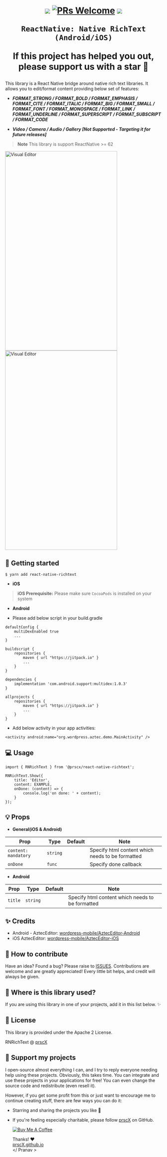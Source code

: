 <h1 align="center">

<p align="center">
  <a href="https://www.npmjs.com/package/@prscx/react-native-richtext"><img src="http://img.shields.io/npm/v/@prscx/react-native-richtext.svg?style=flat" /></a>
  <a href="https://github.com/prscX/react-native-richtext/pulls"><img alt="PRs Welcome" src="https://img.shields.io/badge/PRs-welcome-brightgreen.svg" /></a>
  <a href="https://github.com/prscX/react-native-richtext#License"><img src="https://img.shields.io/npm/l/@prscx/react-native-richtext.svg?style=flat" /></a>
</p>


    ReactNative: Native RichText (Android/iOS)

If this project has helped you out, please support us with a star 🌟
</h1>
This library is a React Native bridge around native rich text libraries. It allows you to edit/format content providing below set of features:


* _**FORMAT_STRONG / FORMAT_BOLD / FORMAT_EMPHASIS / FORMAT_CITE / FORMAT_ITALIC / FORMAT_BIG / FORMAT_SMALL / FORMAT_FONT / FORMAT_MONOSPACE / FORMAT_LINK / FORMAT_UNDERLINE / FORMAT_SUPERSCRIPT / FORMAT_SUBSCRIPT / FORMAT_CODE**_

* _**Video / Camera / Audio / Gallery [Not Supported - Targeting it for future releases]**_

> **Note**
> This library is support ReactNative >= 62

<img align="center" width=360px height=640px src="https://github.com/wordpress-mobile/AztecEditor-Android/raw/develop/visual_editor.png" alt="Visual Editor"/> <img align="center" width=360px height=640px src="https://github.com/wordpress-mobile/AztecEditor-Android/raw/develop/code_editor.png" alt="Visual Editor"/>

## 📖 Getting started

`$ yarn add react-native-richtext`

- **iOS**

> **iOS Prerequisite:** Please make sure `CocoaPods` is installed on your system

- **Android**

- Please add below script in your build.gradle

```
defaultConfig {
    multiDexEnabled true
    ...
}

buildscript {
    repositories {
        maven { url "https://jitpack.io" }
        ...
    }
}

dependencies {
    implementation 'com.android.support:multidex:1.0.3'
}

allprojects {
    repositories {
        maven { url "https://jitpack.io" }
        ...
    }
}
```


- Add below activity in your app activities:

`
<activity android:name="org.wordpress.aztec.demo.MainActivity" />
`

## 💻 Usage

```
import { RNRichText } from '@prscx/react-native-richtext';

RNRichText.Show({
    title: 'Editor',
    content: EXAMPLE,
    onDone: (content) => {
        console.log('on done: ' + content);
    }
});
```

## 💡 Props

- **General(iOS & Android)**

| Prop                   | Type                | Default | Note                                             |
| ---------------------- | ------------------- | ------- | ------------------------------------------------ |
| `content: mandatory`     | `string`            |         | Specify html content which needs to be formatted                 |
| `onDone`    | `func` |         | Specify done callback            |


- **Android**

| Prop                   | Type                | Default | Note                                             |
| ---------------------- | ------------------- | ------- | ------------------------------------------------ |
| `title`     | `string`            |         | Specify html content which needs to be formatted                 |

## ✨ Credits

- Android - AztecEditor: [wordpress-mobile/AztecEditor-Android](https://github.com/wordpress-mobile/AztecEditor-Android)
- iOS AztecEditor: [wordpress-mobile/AztecEditor-iOS](https://github.com/wordpress-mobile/AztecEditor-iOS)

## 🤔 How to contribute
Have an idea? Found a bug? Please raise to [ISSUES](https://github.com/prscX/react-native-richtext/issues).
Contributions are welcome and are greatly appreciated! Every little bit helps, and credit will always be given.

## 💫 Where is this library used?
If you are using this library in one of your projects, add it in this list below. ✨


## 📜 License
This library is provided under the Apache 2 License.

RNRichText @ [prscX](https://github.com/prscX)

## 💖 Support my projects
I open-source almost everything I can, and I try to reply everyone needing help using these projects. Obviously, this takes time. You can integrate and use these projects in your applications for free! You can even change the source code and redistribute (even resell it).

However, if you get some profit from this or just want to encourage me to continue creating stuff, there are few ways you can do it:
* Starring and sharing the projects you like 🚀
* If you're feeling especially charitable, please follow [prscX](https://github.com/prscX) on GitHub.

  <a href="https://www.buymeacoffee.com/prscX" target="_blank"><img src="https://www.buymeacoffee.com/assets/img/custom_images/orange_img.png" alt="Buy Me A Coffee" style="height: auto !important;width: auto !important;" ></a>

  Thanks! ❤️
  <br/>
  [prscX.github.io](https://prscx.github.io)
  <br/>
  </ Pranav >
